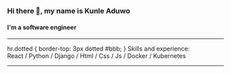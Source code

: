 ### Hi there 👋, my name is Kunle Aduwo
#### I'm a software engineer

<hr class="dotted">
hr.dotted {
  border-top: 3px dotted #bbb;
}
Skills and experience: <br>
React / Python / Django / Html / Css / Js / Docker / Kubernetes
<hr class="dashed">



 

 

